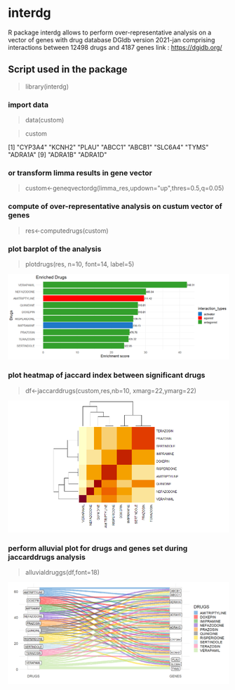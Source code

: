 # interdg


R package interdg allows to perform over-representative analysis on a vector of genes with drug database DGldb version 2021-jan comprising interactions between 12498 drugs and 4187 genes
link : https://dgidb.org/


## Script used in the package

> library(interdg)

### import data

> data(custom)

> custom
 
 [1] "CYP3A4" "KCNH2"  "PLAU"   "ABCC1"  "ABCB1"  "SLC6A4" "TYMS"   "ADRA1A"
 [9] "ADRA1B" "ADRA1D"


### or transform limma results in gene vector

> custom<-geneqvectordg(limma_res,updown="up",thres=0.5,q=0.05)


### compute of over-representative analysis on custum vector of genes

> res<-computedrugs(custom)


### plot barplot of the analysis

> plotdrugs(res, n=10, font=14, label=5)

![barplots](https://github.com/cdesterke/interdg/blob/main/baplots.png)


### plot heatmap of jaccard index between significant drugs

> df<-jaccarddrugs(custom,res,nb=10, xmarg=22,ymarg=22)

![heatmap](https://github.com/cdesterke/interdg/blob/main/heatmap.png)

### perform alluvial plot for drugs and genes set during jaccarddrugs analysis

> alluvialdruggs(df,font=18)

![alluvial](https://github.com/cdesterke/interdg/blob/main/alluvial.png)
